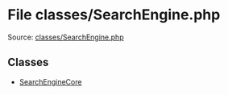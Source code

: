 File classes/SearchEngine.php
=========

Source: [classes/SearchEngine.php](https://github.com/PrestaShop/PrestaShop/blob/1.5.1.0/classes/SearchEngine.php)


Classes
-------

* [SearchEngineCore](class.SearchEngineCore.md)

